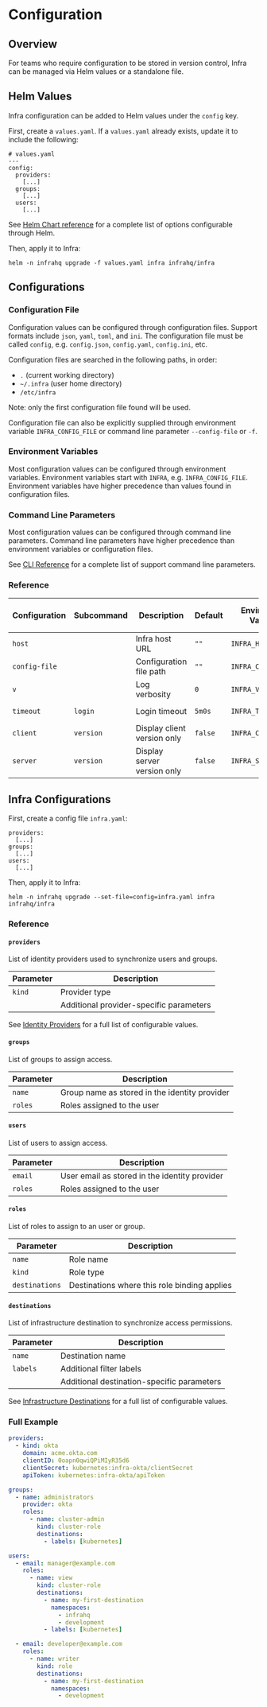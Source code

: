 # Configuration

## Overview

For teams who require configuration to be stored in version control, Infra can be managed via Helm values or a standalone file.

## Helm Values

Infra configuration can be added to Helm values under the `config` key.

First, create a `values.yaml`. If a `values.yaml` already exists, update it to include the following:

```
# values.yaml
---
config:
  providers:
    [...]
  groups:
    [...]
  users:
    [...]
```

See [Helm Chart reference](./helm.md) for a complete list of options configurable through Helm.

Then, apply it to Infra:

```
helm -n infrahq upgrade -f values.yaml infra infrahq/infra
```

## Configurations

### Configuration File

Configuration values can be configured through configuration files. Support formats include `json`, `yaml`, `toml`, and `ini`. The configuration file must be called `config`, e.g. `config.json`, `config.yaml`, `config.ini`, etc.

Configuration files are searched in the following paths, in order:

* `.` (current working directory)
* `~/.infra` (user home directory)
* `/etc/infra`

Note: only the first configuration file found will be used.

Configuration file can also be explicitly supplied through environment variable `INFRA_CONFIG_FILE` or command line parameter `--config-file` or `-f`.

### Environment Variables

Most configuration values can be configured through environment variables. Environment variables start with `INFRA`, e.g. `INFRA_CONFIG_FILE`. Environment variables have higher precedence than values found in configuration files.

### Command Line Parameters

Most configuration values can be configured through command line parameters. Command line parameters have higher precedence than environment variables or configuration files.

See [CLI Reference](./cli.md) for a complete list of support command line parameters.

### Reference

| Configuration | Subcommand | Description                 | Default | Environment Variable | Command Line Parameter |
|---------------|------------|-----------------------------|---------|----------------------|------------------------|
| `host`        |            | Infra host URL              | `""`    | `INFRA_HOST`         | `--host`, `-H`         |
| `config-file` |            | Configuration file path     | `""`    | `INFRA_CONFIG_FILE`  | `--config-file`, `-f`  |
| `v`           |            | Log verbosity               | `0`     | `INFRA_V`            | `--v`, `-v`            |
| `timeout`     | `login`    | Login timeout               | `5m0s`  | `INFRA_TIMEOUT`      | `--timeout`, `-t`      |
| `client`      | `version`  | Display client version only | `false` | `INFRA_CLIENT`       | `--client`             |
| `server`      | `version`  | Display server version only | `false` | `INFRA_SERVER`       | `--server`             |


## Infra Configurations

First, create a config file `infra.yaml`:

```
providers:
  [...]
groups:
  [...]
users:
  [...]
```

Then, apply it to Infra:

```
helm -n infrahq upgrade --set-file=config=infra.yaml infra infrahq/infra
```

### Reference

#### `providers`

List of identity providers used to synchronize users and groups.

| Parameter      | Description                                  |
|----------------|----------------------------------------------|
| `kind`         | Provider type                                |
|                | Additional provider-specific parameters      |

See [Identity Providers](./providers/) for a full list of configurable values.

#### `groups`

List of groups to assign access.

| Parameter      | Description                                   |
|----------------|-----------------------------------------------|
| `name`         | Group name as stored in the identity provider |
| `roles`        | Roles assigned to the user                    |

#### `users`

List of users to assign access.

| Parameter      | Description                                   |
|----------------|-----------------------------------------------|
| `email`        | User email as stored in the identity provider |
| `roles`        | Roles assigned to the user                    |

#### `roles`

List of roles to assign to an user or group.

| Parameter      | Description                                  |
|----------------|----------------------------------------------|
| `name`         | Role name                                    |
| `kind`         | Role type                                    |
| `destinations` | Destinations where this role binding applies |

#### `destinations`

List of infrastructure destination to synchronize access permissions.

| Parameter      | Description                                  |
|----------------|----------------------------------------------|
| `name`         | Destination name                             |
| `labels`       | Additional filter labels                     |
|                | Additional destination-specific parameters   |

See [Infrastructure Destinations](./destinations/) for a full list of configurable values.

### Full Example

```yaml
providers:
  - kind: okta
    domain: acme.okta.com
    clientID: 0oapn0qwiQPiMIyR35d6
    clientSecret: kubernetes:infra-okta/clientSecret
    apiToken: kubernetes:infra-okta/apiToken

groups:
  - name: administrators
    provider: okta
    roles:
      - name: cluster-admin
        kind: cluster-role
        destinations:
          - labels: [kubernetes]

users:
  - email: manager@example.com
    roles:
      - name: view
        kind: cluster-role
        destinations:
          - name: my-first-destination
            namespaces:
              - infrahq
              - development
          - labels: [kubernetes]

  - email: developer@example.com
    roles:
      - name: writer
        kind: role
        destinations:
          - name: my-first-destination
            namespaces:
              - development
```
